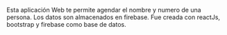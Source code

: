 Esta aplicación Web te permite agendar el nombre y numero de una persona. Los datos son almacenados en firebase. Fue creada con reactJs, bootstrap y firebase como base de datos.
